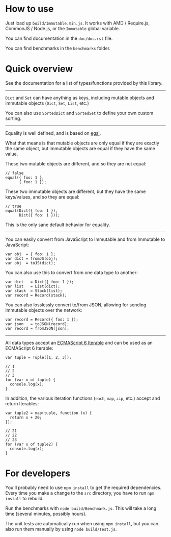 How to use
==========

Just load up `build/Immutable.min.js`. It works with AMD / Require.js, CommonJS / Node.js, or the `Immutable` global variable.

You can find documentation in the `doc/doc.rst` file.

You can find benchmarks in the `benchmarks` folder.


Quick overview
==============

See the documentation for a list of types/functions provided by this library.

----

`Dict` and `Set` can have anything as keys, including mutable objects and immutable objects (`Dict`, `Set`, `List`, etc.)

You can also use `SortedDict` and `SortedSet` to define your own custom sorting.

----

Equality is well defined, and is based on [egal](http://home.pipeline.com/~hbaker1/ObjectIdentity.html).

What that means is that mutable objects are only equal if they are exactly the same object, but immutable objects are equal if they have the same value.

These two mutable objects are different, and so they are not equal:

    // false
    equal({ foo: 1 },
          { foo: 1 });

These two immutable objects are different, but they have the same keys/values, and so they are equal:

    // true
    equal(Dict({ foo: 1 }),
          Dict({ foo: 1 }));

This is the only sane default behavior for equality.

----

You can easily convert from JavaScript to Immutable and from Immutable to JavaScript:

    var obj  = { foo: 1 };
    var dict = fromJS(obj);
    var obj  = toJS(dict);

You can also use this to convert from one data type to another:

    var dict   = Dict({ foo: 1 });
    var list   = List(dict);
    var stack  = Stack(list);
    var record = Record(stack);

You can also losslessly convert to/from JSON, allowing for sending Immutable objects over the network:

    var record = Record({ foo: 1 });
    var json   = toJSON(record);
    var record = fromJSON(json);

----

All data types accept an [ECMAScript 6 Iterable](https://developer.mozilla.org/en-US/docs/Web/JavaScript/Guide/The_Iterator_protocol) and can be used as an ECMAScript 6 Iterable:

    var tuple = Tuple([1, 2, 3]);

    // 1
    // 2
    // 3
    for (var x of tuple) {
      console.log(x);
    }

In addition, the various iteration functions (`each`, `map`, `zip`, etc.) accept and return Iterables:

    var tuple2 = map(tuple, function (x) {
      return x + 20;
    });

    // 21
    // 22
    // 23
    for (var x of tuple2) {
      console.log(x);
    }


For developers
==============

You'll probably need to use `npm install` to get the required dependencies. Every time you make a change to the `src` directory, you have to run `npm install` to rebuild.

Run the benchmarks with `node build/Benchmark.js`. This will take a long time (several minutes, possibly hours).

The unit tests are automatically run when using `npm install`, but you can also run them manually by using `node build/Test.js`.
